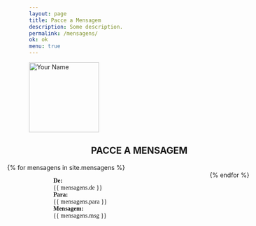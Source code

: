 ```yaml
---
layout: page
title: Pacce a Mensagem
description: Some description.
permalink: /mensagens/
ok: ok
menu: true
---
```


<img itemprop="image" class="img-rounded" src="http://pacceqx.github.io\assets\img\icons\read.svg" alt="Your Name" style="width: 160px;">
<h2 style="text-align: center;">PACCE A MENSAGEM</h2>
<style type="text/css" media="screen">
@font-face {
  font-family: 'Josefin Sans';
  font-style: normal;
  font-weight: 400;
  src: local('Josefin Sans Regular'), local('JosefinSans-Regular'), url(https://fonts.gstatic.com/s/josefinsans/v14/Qw3aZQNVED7rKGKxtqIqX5EUDXx9.ttf) format('truetype');
}
@font-face {
  font-family: 'Josefin Sans';
  font-style: normal;
  font-weight: 700;
  src: local('Josefin Sans Bold'), local('JosefinSans-Bold'), url(https://fonts.gstatic.com/s/josefinsans/v14/Qw3FZQNVED7rKGKxtqIqX5Ectllte10k.ttf) format('truetype');
}
.container { 
  overflow-Y: hidden;
  display:flex;
  flex-flow: row wrap;
  justify-content:space-between; 
  margin-left: -50px;
}
#msg{
  height: 500px; 
  width: 300px;
  text-align: justify;  
  margin-left: auto;
  margin-right: auto;
  font-family: 'Josefin Sans';
}
#titulo{
  font-weight:bold;
}
ul {
list-style-type: none;
}

</style>



<div class="container">  
        {% for mensagens in site.mensagens %}
      <div id="msg">
          <ul>
              <li id="titulo"> De:</li><li>{{ mensagens.de  }}</li>
              <li id="titulo"> Para:</li><li>{{ mensagens.para }}</li>
              <li id="titulo">Mensagem:</li><li>{{ mensagens.msg }}</li>
          </ul>
      </div>  
      {% endfor %}
    </div>
   
